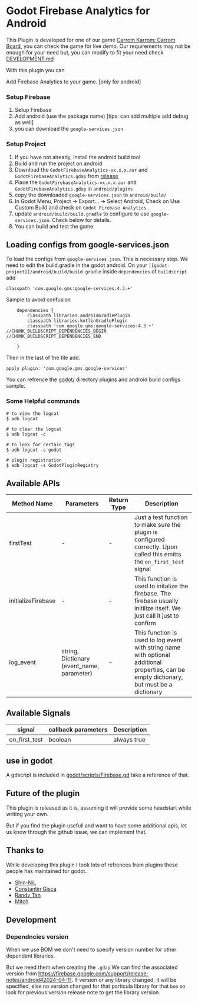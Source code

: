 # Godot Firebase Analytics for Android

This Plugin is developed for one of our game [Carrom Karrom: Carrom Board](https://play.google.com/store/apps/details?id=com.bloggernepal.carrom), you can check the game for live demo. Our requirements may not be enough for your need but, you can modify to fit your need check [DEVELOPMENT.md](DEVELOPMENT.md)

With this plugin you can

Add Firebase Analytics to your game. [only for android]


### Setup Firebase

1. Setup Firebase
2. Add android (use the package name) [tips: can add multiple add debug as well]
3. you can download the `google-services.json`

### Setup Project
1. If you have not already, install the android build tool
2. Build and run the project on android
3. Download the `GodotFirebaseAnalytics-vx.x.x.aar` and `GodotFirebaseAnalytics.gdap` from [release](https://github.com/InfoDevkota/godot-firebase-analytics-for-android/releases)
4. Place the `GodotFirebaseAnalytics-vx.x.x.aar` and `GodotFirebaseAnalytics.gdap` in `android/plugins`
5. copy the downloaded `google-services.json` to `android/build/`
6. In Godot Menu, Project -> Export... -> Select Android, Check on Use Custom Build and check on `Godot Firebase Analytics`.
7. update `android/build/build.gradle` to configure to use `google-services.json`. Check below for details.
8. You can build and test the game.

## Loading configs from google-services.json
To load the configs from `google-services.json`. This is necessary step. We need to edit the build.gradle in the godot android. On your `[[godot-project]]/android/build/build.gradle` inside `dependencies` of `buildscript` add
```
classpath 'com.google.gms:google-services:4.3.+'
```

Sample to avoid confusion
```
    dependencies {
        classpath libraries.androidGradlePlugin
        classpath libraries.kotlinGradlePlugin
        classpath 'com.google.gms:google-services:4.3.+'
//CHUNK_BUILDSCRIPT_DEPENDENCIES_BEGIN
//CHUNK_BUILDSCRIPT_DEPENDENCIES_END

    }
```

Then in the last of the file add.

```
apply plugin: 'com.google.gms.google-services'
```

You can refrence the [godot/](godot/) directory plugins and android build configs sample.

### Some Helpful commands
```
# to view the logcat
$ adb logcat

# to clear the logcat
$ adb logcat -c

# to look for certain tags
$ adb logcat -s godot

# plugin registration
$ adb logcat -s GodotPluginRegistry

```



## Available APIs

| Method Name | Parameters | Return Type | Description                                           |
|-------------|------------|-------------|-------------------------------------------------------|
| firstTest   | -          | -           | Just a test function to make sure the plugin is configured correctly. Upon called this emitts the `on_first_test` signal  |
| initializeFirebase   | -          | -           | This function is used to initalize the firebase. The firebase usually initilize itself. We just call it just to confirm  |
| log_event   | string, Dictionary (event_name, parameter)  | -           | This function is used to log event with string name with optional additional properties, can be empty dictionary, but must be a dictionary  |

## Available Signals
| signal | callback parameters | Description |
|--------|---------------------|-------------|
| on_first_test | boolean | always true |

## use in godot
A gdscript is included in [godot/scripts/Firebase.gd](godot/scripts/Firebase.gd) take a reference of that.

## Future of the plugin
This plugin is released as it is, assuming it will provide some headstart while writing your own.

But if you find the plugin usefull and want to have some additional apis, let us know through the github issue, we can implement that.

## Thanks to
While developing this plugin I took lots of refrences from plugins these people has maintained for godot.
- [Shin-NiL](https://github.com/Shin-NiL)
- [Constantin Gisca](https://github.com/cgisca)
- [Randy Tan](https://github.com/oneseedfruit)
- [Mitch](https://github.com/finepointcgi)

## Development
### Dependncies version
When we use BOM we don't need to specify version number for other dependent libraries.

But we need them when creating the `.gdap` We can find the associated version from https://firebase.google.com/support/release-notes/android#2024-04-11. If version or any library changed, it will be specified, else no version changed for that particula library for that `bom` so look for previous version release note to get the library version.

